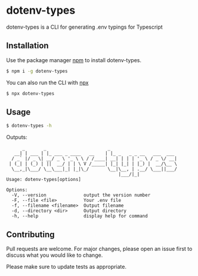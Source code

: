 # dotenv-types

dotenv-types is a CLI for generating .env typings for Typescript

## Installation

Use the package manager [npm](https://www.npmjs.com/) to install dotenv-types.

```bash
$ npm i -g dotenv-types
```
You can also run the CLI with [npx](https://www.npmjs.com/package/npx)
```bash
$ npx dotenv-types
```
## Usage

```bash
$ dotenv-types -h
```
Outputs:

```
      _       _                       _
   __| | ___ | |_ ___ _ ____   __    | |_ _   _ _ __   ___  ___
  / _` |/ _ \| __/ _ \ '_ \ \ / /____| __| | | | '_ \ / _ \/ __|
 | (_| | (_) | ||  __/ | | \ V /_____| |_| |_| | |_) |  __/\__ \
  \__,_|\___/ \__\___|_| |_|\_/       \__|\__, | .__/ \___||___/
                                          |___/|_|
Usage: dotenv-types[options]

Options:
  -V, --version              output the version number
  -F, --file <file>          Your .env file
  -f, --filename <filename>  Output filename
  -d, --directory <dir>      Output directory
  -h, --help                 display help for command
```

## Contributing
Pull requests are welcome. For major changes, please open an issue first to discuss what you would like to change.

Please make sure to update tests as appropriate.
